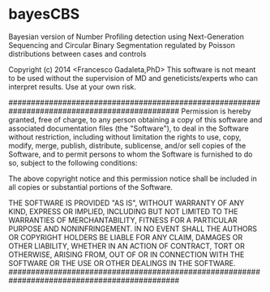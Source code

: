 # bayesCBS
Bayesian version of Number Profiling detection using Next-Generation Sequencing and 
Circular Binary Segmentation regulated by Poisson distributions between cases and controls



Copyright (c) 2014 <Francesco Gadaleta,PhD>
This software is not meant to be used without the supervision of MD and geneticists/experts who can interpret 
results. Use at your own risk.
    
##############################################################################################
Permission is hereby granted, free of charge, to any person obtaining a copy of this software and associated 
documentation files (the "Software"), to deal in the Software without restriction, including without limitation 
the rights to use, copy, modify, merge, publish, distribute, sublicense, and/or sell copies of the Software, 
and to permit persons to whom the Software is furnished to do so, subject to the following conditions:

The above copyright notice and this permission notice shall be included in all copies or substantial portions 
of the Software.

THE SOFTWARE IS PROVIDED "AS IS", WITHOUT WARRANTY OF ANY KIND, EXPRESS OR IMPLIED, INCLUDING BUT NOT LIMITED 
TO THE WARRANTIES OF MERCHANTABILITY, FITNESS FOR A PARTICULAR PURPOSE AND NONINFRINGEMENT. IN NO EVENT SHALL 
THE AUTHORS OR COPYRIGHT HOLDERS BE LIABLE FOR ANY CLAIM, DAMAGES OR OTHER LIABILITY, WHETHER IN AN ACTION OF CONTRACT, TORT OR OTHERWISE, ARISING FROM, OUT OF OR IN CONNECTION WITH THE SOFTWARE OR THE USE OR OTHER DEALINGS 
IN THE SOFTWARE.
##############################################################################################
    
    

